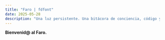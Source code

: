 ```yaml
---
title: "Faro | fdfont"
date: 2025-05-28
description: "Una luz persistente. Una bitácora de conciencia, código y alma."
---
```


**Bienvenid@ al Faro.**  

